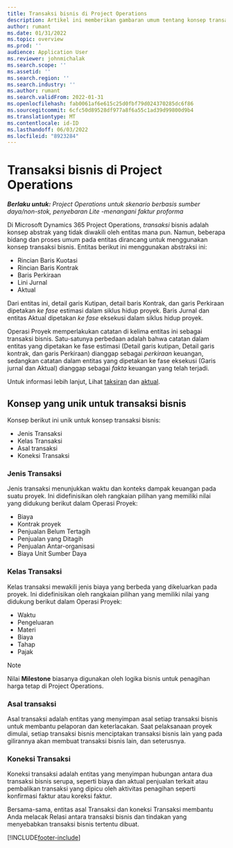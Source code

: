 ```yaml
---
title: Transaksi bisnis di Project Operations
description: Artikel ini memberikan gambaran umum tentang konsep transaksi bisnis di Microsoft Dynamics 365 Project Operations.
author: rumant
ms.date: 01/31/2022
ms.topic: overview
ms.prod: ''
audience: Application User
ms.reviewer: johnmichalak
ms.search.scope: ''
ms.assetid: ''
ms.search.region: ''
ms.search.industry: ''
ms.author: rumant
ms.search.validFrom: 2022-01-31
ms.openlocfilehash: fab0061af6e615c25d0fbf79d024370285dc6f86
ms.sourcegitcommit: 6cfc50d89528df977a8f6a55c1ad39d99800d9b4
ms.translationtype: MT
ms.contentlocale: id-ID
ms.lasthandoff: 06/03/2022
ms.locfileid: "8923284"
---
```

# <a name="business-transactions-in-project-operations"></a>Transaksi bisnis di Project Operations

_**Berlaku untuk:** Project Operations untuk skenario berbasis sumber daya/non-stok, penyebaran Lite -menangani faktur proforma_

Di Microsoft Dynamics 365 Project Operations, *transaksi* bisnis adalah konsep abstrak yang tidak diwakili oleh entitas mana pun. Namun, beberapa bidang dan proses umum pada entitas dirancang untuk menggunakan konsep transaksi bisnis. Entitas berikut ini menggunakan abstraksi ini:

- Rincian Baris Kuotasi
- Rincian Baris Kontrak
- Baris Perkiraan
- Lini Jurnal
- Aktual

Dari entitas ini, detail garis Kutipan, detail baris Kontrak, dan garis Perkiraan dipetakan *ke fase* estimasi dalam siklus hidup proyek. Baris Jurnal dan entitas Aktual dipetakan *ke fase* eksekusi dalam siklus hidup proyek.

Operasi Proyek memperlakukan catatan di kelima entitas ini sebagai transaksi bisnis. Satu-satunya perbedaan adalah bahwa catatan dalam entitas yang dipetakan ke fase estimasi (Detail garis kutipan, Detail garis kontrak, dan garis Perkiraan) dianggap sebagai *perkiraan* keuangan, sedangkan catatan dalam entitas yang dipetakan ke fase eksekusi (Garis jurnal dan Aktual) dianggap sebagai *fakta* keuangan yang telah terjadi.

Untuk informasi lebih lanjut, Lihat [taksiran](../project-management/estimating-projects-overview.md) dan [aktual](actuals-overview.md).

## <a name="concepts-that-are-unique-to-business-transactions"></a>Konsep yang unik untuk transaksi bisnis

Konsep berikut ini unik untuk konsep transaksi bisnis:

- Jenis Transaksi
- Kelas Transaksi
- Asal transaksi
- Koneksi Transaksi

### <a name="transaction-type"></a>Jenis Transaksi

Jenis transaksi menunjukkan waktu dan konteks dampak keuangan pada suatu proyek. Ini didefinisikan oleh rangkaian pilihan yang memiliki nilai yang didukung berikut dalam Operasi Proyek:

- Biaya
- Kontrak proyek
- Penjualan Belum Tertagih
- Penjualan yang Ditagih
- Penjualan Antar-organisasi
- Biaya Unit Sumber Daya

### <a name="transaction-class"></a>Kelas Transaksi

Kelas transaksi mewakili jenis biaya yang berbeda yang dikeluarkan pada proyek. Ini didefinisikan oleh rangkaian pilihan yang memiliki nilai yang didukung berikut dalam Operasi Proyek:

- Waktu
- Pengeluaran
- Materi
- Biaya
- Tahap
- Pajak

> [!NOTE]
> Nilai **Milestone** biasanya digunakan oleh logika bisnis untuk penagihan harga tetap di Project Operations.

### <a name="transaction-origin"></a>Asal transaksi

Asal transaksi adalah entitas yang menyimpan asal setiap transaksi bisnis untuk membantu pelaporan dan keterlacakan. Saat pelaksanaan proyek dimulai, setiap transaksi bisnis menciptakan transaksi bisnis lain yang pada gilirannya akan membuat transaksi bisnis lain, dan seterusnya.

### <a name="transaction-connection"></a>Koneksi Transaksi

Koneksi transaksi adalah entitas yang menyimpan hubungan antara dua transaksi bisnis serupa, seperti biaya dan aktual penjualan terkait atau pembalikan transaksi yang dipicu oleh aktivitas penagihan seperti konfirmasi faktur atau koreksi faktur.

Bersama-sama, entitas asal Transaksi dan koneksi Transaksi membantu Anda melacak Relasi antara transaksi bisnis dan tindakan yang menyebabkan transaksi bisnis tertentu dibuat.

[!INCLUDE[footer-include](../includes/footer-banner.md)]
